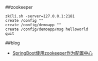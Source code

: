 ##zookeeper
```shell
zkCli.sh -server=127.0.0.1:2181
create /config ""
create /config/demoapp ""
create /config/demoapp/msg helloworld
quit
```
##blog
- [SpringBoot使用zookeeper作为配置中心](http://segmentfault.com/a/1190000004356362)